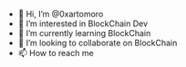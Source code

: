 - 👋 Hi, I’m @0xartomoro
- 👀 I’m interested in BlockChain Dev
- 🌱 I’m currently learning BlockChain
- 💞️ I’m looking to collaborate on BlockChain
- 📫 How to reach me 

<!---
0xartomoro/0xartomoro is a ✨ special ✨ repository because its `README.md` (this file) appears on your GitHub profile.
You can click the Preview link to take a look at your changes.
--->
